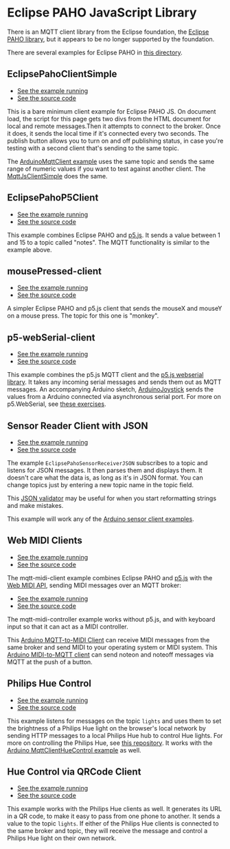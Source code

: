 # Eclipse PAHO JavaScript Library

There is an MQTT client library from the Eclipse foundation, the [Eclipse PAHO library](https://github.com/eclipse-paho/paho.mqtt.javascript), but it appears to be no longer supported by the foundation.

There are several examples for Eclipse PAHO in [this directory]({{site.codeurl}}/browser-clients/eclipse-pahojs/). 

## EclipsePahoClientSimple
* [See the example running](EclipsePahoClientSimple)
* [See the source code]({{site.codeurl}}/browser-clients/eclipse-pahojs/EclipsePahoClientSimple)

This is a bare minimum client example for Eclipse PAHO JS. On document load, the script for this page gets two divs from the HTML document for local and remote messages.Then it attempts to connect to the broker. Once it does, it sends the local time if it's connected every two seconds. The publish button allows you to turn on and off publishing status, in case you're testing with a second client that's sending to the same topic.

The [ArduinoMqttClient example]({{site.codeurl}}/arduino-clients/ArduinoMqttClient) uses the same topic and sends the same range of numeric values if you want to test against another client.  The [MqttJsClientSimple](../mqttjs/MqttJsClientSimple/) does the same. 

## EclipsePahoP5Client
* [See the example running](EclipsePahoP5Client)
* [See the source code]({{site.codeurl}}/browser-clients/eclipse-pahojs/EclipsePahoP5Client)

This example combines Eclipse PAHO and [p5.js](https://p5js.org/). It sends a value between 1 and 15 to a topic called "notes". The MQTT functionality is similar to the example above. 

## mousePressed-client

* [See the example running](mousePressed-client)
* [See the source code]({{site.codeurl}}/browser-clients/eclipse-pahojs/mousePressed-client)

A simpler Eclipse PAHO and p5.js client that sends the mouseX and mouseY on a mouse press. The topic for this one is "monkey".

## p5-webSerial-client
* [See the example running](p5-webSerial-client)
* [See the source code]({{site.codeurl}}/browser-clients/eclipse-pahojs/p5-webSerial-client)

This example combines the p5.js MQTT client and the [p5.js webserial library](https://github.com/yoonbuck/p5.WebSerial). It takes any incoming serial messages and sends them out as MQTT messages. An accompanying Arduino sketch, [ArduinoJoystick](p5-webSerial-client/ArduinoJoystick/) sends the values from a Arduino connected via asynchronous serial port. For more on p5.WebSerial, see [these exercises](https://itp.nyu.edu/physcomp/labs/#p5js_webserial_library).

## Sensor Reader Client with JSON
* [See the example running](EclipsePahoSensorReceiverJSON)
* [See the source code]({{site.codeurl}}/browser-clients/eclipse-pahojs/EclipsePahoSensorReceiverJSON)

The example `EclipsePahoSensorReceiverJSON` subscribes to a topic and listens for JSON messages. It then parses them and displays them. It doesn't care what the data is, as long as it's in JSON format. You can change topics just by entering a new topic name in the topic field.

This [JSON validator](https://jsonlint.com/) may be useful for when you start reformatting strings and make mistakes. 

This example will work any of the [Arduino sensor client examples]({{site.baseurl}}/arduino-clients/#sensor-clients).

## Web MIDI Clients

* [See the example running](mqtt-midi-client)
* [See the source code]({{site.codeurl}}/browser-clients/eclipse-pahojs/mqtt-midi-client)

The mqtt-midi-client example combines Eclipse PAHO and [p5.js](https://p5js.org) with the [Web MIDI API](https://www.w3.org/TR/webmidi/), sending MIDI messages over an MQTT broker:

* [See the example running](mqtt-midi-controller)
* [See the source code]({{site.codeurl}}/browser-clients/eclipse-pahojs/mqtt-midi-controller)

The mqtt-midi-controller example works without p5.js, and with keyboard input so that it can act as a MIDI controller.
 
This [Arduino MQTT-to-MIDI Client]({{site.codeurl}}/arduino-clients/MqttClientMIDIPlayer/MqttClientMIDIPlayer.ino) can receive MIDI messages from the same broker and send MIDI to your operating system or MIDI system.  This [Arduino MIDI-to-MQTT client]({{site.codeurl}}/arduino-clients/MqttClientMIDIController/MqttClientMIDIController.ino) can send noteon and noteoff messages via MQTT at the push of a button.

## Philips Hue Control

* [See the example running](EclipsePahoHueLightControl)
* [See the source code]({{site.codeurl}}/browser-clients/eclipse-pahojs/EclipsePahoHueLightControl/)

This example listens for messages on the topic `lights` and uses them to set the brightness of a Philips Hue light on the browser's local network by sending HTTP messages to a local Philips Hue hub to control Hue lights. For more on controlling the Philips Hue, see [this repository](https://tigoe.github.io/hue-control/). It works with the [Arduino MqttClientHueControl example]({{site.codeurl}}/arduino-clients/MqttClientHueControl/MqttClientHueControl.ino) as well. 

## Hue Control via QRCode Client

* [See the example running](EclipsePahoWithQRCode)
* [See the source code]({{site.codeurl}}/browser-clients/eclipse-pahojs/EclipsePahoHueLightControl/)

This example works with the Philips Hue clients as well.  It generates its URL in a QR code, to make it easy to pass from one phone to another. It sends a value to the topic `lights`. If either of the Philips Hue clients is connected to the same broker and topic, they will receive the message and control a Philips Hue light on their own network.